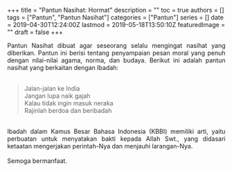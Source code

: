+++
title = "Pantun Nasihat: Hormat"
description = ""
toc = true
authors = []
tags = ["Pantun", "Pantun Nasihat"]
categories = ["Pantun"]
series = []
date = 2019-04-30T12:24:00Z
lastmod = 2019-05-18T13:50:10Z
featuredImage = ""
draft = false
+++

<div style="text-align: justify;">Pantun Nasihat dibuat agar seseorang selalu mengingat nasihat yang diberikan. Pantun ini berisi tentang penyampaian pesan moral yang penuh dengan nilai-nilai agama, norma, dan budaya. Berikut ini adalah pantun nasihat yang berkaitan dengan Ibadah:<br /><br />
<blockquote class="tr_bq">Jalan-jalan ke India<br />Jangan lupa naik gajah<br />Kalau tidak ingin masuk neraka<br />Rajinlah berdoa dan beribadah</blockquote><br />
Ibadah dalam Kamus Besar Bahasa Indonesia (KBBI) memiliki arti, yaitu  perbuatan untuk menyatakan bakti kepada Allah Swt., yang didasari ketaatan mengerjakan perintah-Nya dan menjauhi larangan-Nya.<br /><br />
Semoga bermanfaat.</div>
